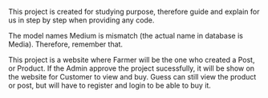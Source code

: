 This project is created for studying purpose, therefore guide and explain for us in step by step when providing any code.

The model names Medium is mismatch (the actual name in database is Media). Therefore, remember that.

This project is a website where Farmer will be the one who created a Post, or Product. If the Admin approve the project sucessfully, it will be show on the website for Customer to view and buy. Guess can still view the product or post, but will have to register and login to be able to buy it.